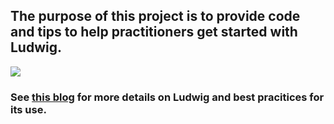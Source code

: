 ## The purpose of this project is to provide code and tips to help practitioners get started with Ludwig. 

![](https://1fykyq3mdn5r21tpna3wkdyi-wpengine.netdna-ssl.com/wp-content/uploads/2019/02/Ludwig-Header.png)

### See [this blog](https://blog.dominodatalab.com/a-practitioners-guide-to-deep-learning-with-ludwig/) for more details on Ludwig and best pracitices for its use.
